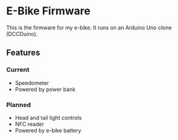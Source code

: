 # E-Bike Firmware

This is the firmware for my e-bike. It runs on an Arduino Uno clone (DCCDuino).

## Features

### Current

* Speedometer
* Powered by power bank

### Planned

* Head and tail light controls
* NFC reader
* Powered by e-bike battery